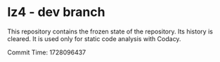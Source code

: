# lz4 - dev branch

This repository contains the frozen state of the repository.
Its history is cleared. It is used only for static code
analysis with Codacy.

Commit Time: 1728096437
